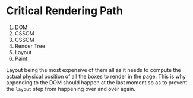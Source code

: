 # Critical Rendering Path

1. DOM
2. CSSOM
3. CSSOM
4. Render Tree
5. Layout
6. Paint

Layout being the most expensive of them all as it needs to compute the actual physical position of all the boxes to render in the page.
This is why appending to the DOM should happen at the last moment so as to prevent the `layout` step from happening over and over again.
